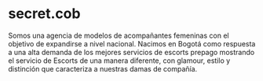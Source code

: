 # secret.cob
Somos una agencia de modelos de acompañantes femeninas con el objetivo de expandirse a nivel nacional. Nacimos en Bogotá como respuesta a una alta demanda de los mejores servicios de escorts prepago mostrando el servicio de Escorts de una manera diferente, con glamour, estilo y distinción que caracteriza a nuestras damas de compañía.
